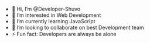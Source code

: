 - 👋 Hi, I’m @Developer-Shuvo
- 👀 I’m interested in Web Development
- 🌱 I’m currently learning JavaScript
- 💞️ I’m looking to collaborate on best Development team
- ⚡ Fun fact: Developers are always be alone 

<!---
Developer-Shuvo/Developer-Shuvo is a ✨ special ✨ repository because its `README.md` (this file) appears on your GitHub profile.
You can click the Preview link to take a look at your changes.
--->
